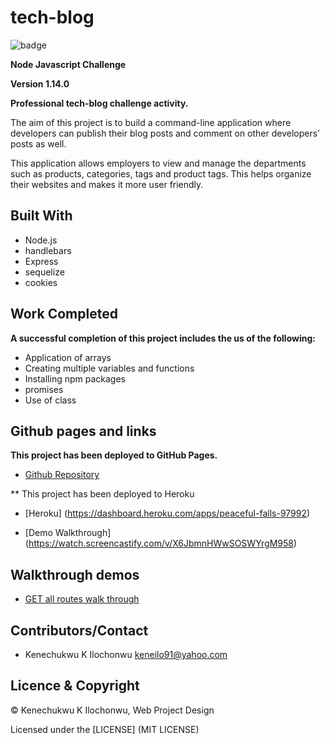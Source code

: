 # tech-blog

![badge](https://img.shields.io/badge/License-mit-red.svg)

**Node Javascript Challenge**

**Version 1.14.0**

**Professional tech-blog challenge activity.**

The aim of this project is to build a command-line application where developers can publish their blog posts and comment on other developers’ posts as well. 

This application allows employers to view and manage the departments such as products, categories, tags and product tags. This helps organize their websites and makes it more user friendly.

## Built With

- Node.js
- handlebars
- Express
- sequelize
- cookies


## Work Completed

**A successful completion of this project includes the us of the following:**

- Application of arrays
- Creating multiple variables and functions
- Installing npm packages
- promises
- Use of class

## Github pages and links

**This project has been deployed to GitHub Pages.** 

- [Github Repository](https://github.com/kenesei91/tech-blog)

** This project has been deployed to Heroku
- [Heroku] (https://dashboard.heroku.com/apps/peaceful-falls-97992)

- [Demo Walkthrough] (https://watch.screencastify.com/v/X6JbmnHWwSOSWYrgM958)
 

## Walkthrough demos

- [GET all routes walk through]()


## Contributors/Contact

- Kenechukwu K Ilochonwu <keneilo91@yahoo.com>


## Licence & Copyright


© Kenechukwu K Ilochonwu, Web Project Design


Licensed under the [LICENSE] (MIT LICENSE)
